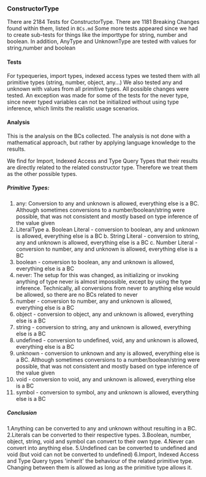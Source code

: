 ### ConstructorType

There are 2184 Tests for ConstructorType.
There are 1181 Breaking Changes found within them, listed in `BCs.md`
Some more tests appeared since we had to create sub-tests for things like the importtype for string, number and boolean.
In addition, AnyType and UnknownType are tested with values for string,number and boolean

#### Tests

For typequeries, import types, indexed access types we tested them with all primitive types (string, number, object, any...)
We also tested any and unknown with values from all primitive types.
All possible changes were tested.
An exception was made for some of the tests for the never type, since never typed variables can not be initialized without using type inference, which limits the realistic usage scenarios.

#### Analysis

This is the analysis on the BCs collected.
The analysis is not done with a mathematical approach, but rather by applying language knowledge to the results.

We find for Import, Indexed Access and Type Query Types that their results are directly related to the related constructor type. Therefore we treat them as the other possible types.

##### Primitive Types:

1. any:
   Conversion to any and unknown is allowed, everything else is a BC.
   Although sometimes conversions to a number/boolean/string were possible, that was not consistent and mostly based on type inference of the value given
2. LiteralType
   a. Boolean Literal - conversion to boolean, any and unknown is allowed, everything else is a BC
   b. String Literal - conversion to string, any and unknown is allowed, everything else is a BC
   c. Number Literal - conversion to number, any and unknown is allowed, everything else is a BC
3. boolean - conversion to boolean, any and unknown is allowed, everything else is a BC
4. never:
   The setup for this was changed, as initializing or invoking anything of type never is almost impossible, except by using the type inference.
   Technically, all conversions from never to anything else would be allowed, so there are no BCs related to never
5. number - conversion to number, any and unknown is allowed, everything else is a BC
6. object - conversion to object, any and unknown is allowed, everything else is a BC
7. string - conversion to string, any and unknown is allowed, everything else is a BC
8. undefined - conversion to undefined, void, any and unknown is allowed, everything else is a BC
9. unknown - conversion to unknown and any is allowed, everything else is a BC.
   Although sometimes conversions to a number/boolean/string were possible, that was not consistent and mostly based on type inference of the value given
10. void - conversion to void, any and unknown is allowed, everything else is a BC
11. symbol - conversion to symbol, any and unknown is allowed, everything else is a BC

##### Conclusion

1.Anything can be converted to any and unknown without resulting in a BC.
2.Literals can be converted to their respective types.
3.Boolean, number, object, string, void and symbol can convert to their own type.
4.Never can convert into anything else.
5.Undefined can be converted to undefined and void (but void can not be converted to undefined)
6.Import, Indexed Access and Type Query types 'inherit' the behaviour of the related primitive type. Changing between them is allowed as long as the primitive type allows it.
